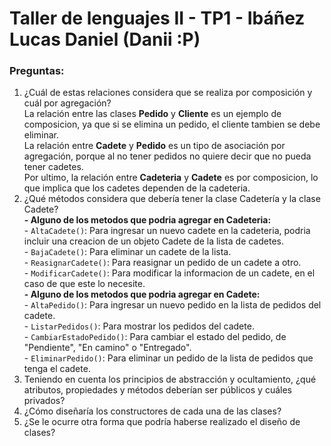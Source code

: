 # Taller de lenguajes II - TP1 - Ibáñez Lucas Daniel (Danii :P)

### Preguntas:

1. ¿Cuál de estas relaciones considera que se realiza por composición y cuál por agregación?  
    La relación entre las clases **Pedido** y **Cliente** es un ejemplo de composicion, ya que si se elimina un pedido, el cliente tambien se debe eliminar.  
    La relación entre **Cadete** y **Pedido** es un tipo de asociación por agregación, porque al no tener pedidos no quiere decir que no pueda tener cadetes.  
    Por ultimo, la relación entre **Cadeteria** y **Cadete** es por composicion, lo que implica que los cadetes dependen de la cadeteria.
2. ¿Qué métodos considera que debería tener la clase Cadetería y la clase Cadete?  
    **- Alguno de los metodos que podria agregar en Cadeteria:**  
        - `AltaCadete()`: Para ingresar un nuevo cadete en la cadeteria, podria incluir una creacion de un objeto Cadete de la lista de cadetes.  
        - `BajaCadete()`: Para eliminar un cadete de la lista.  
        - `ReasignarCadete()`: Para reasignar un pedido de un cadete a otro.  
        - `ModificarCadete()`: Para modificar la informacion de un cadete, en el caso de que este lo necesite.  
    **- Alguno de los metodos que podria agregar en Cadete:**  
        - `AltaPedido()`: Para ingresar un nuevo pedido en la lista de pedidos del cadete.  
        - `ListarPedidos()`: Para mostrar los pedidos del cadete.  
        - `CambiarEstadoPedido()`: Para cambiar el estado del pedido, de "Pendiente", "En camino" o "Entregado".  
        - `EliminarPedido()`: Para eliminar un pedido de la lista de pedidos que tenga el cadete.  
3. Teniendo en cuenta los principios de abstracción y ocultamiento, ¿qué atributos, propiedades y métodos deberían ser públicos y cuáles privados?
4. ¿Cómo diseñaría los constructores de cada una de las clases?
5. ¿Se le ocurre otra forma que podría haberse realizado el diseño de clases?